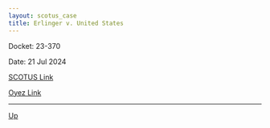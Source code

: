 ```yaml
---
layout: scotus_case
title: Erlinger v. United States
---
```


Docket: 23-370

Date: 21 Jul 2024

[SCOTUS Link](https://www.supremecourt.gov/opinions/23pdf/602us1r45_h31i.pdf)

[Oyez Link](https://www.oyez.org/cases/2024/23-370)

---

[Up](./README.md)